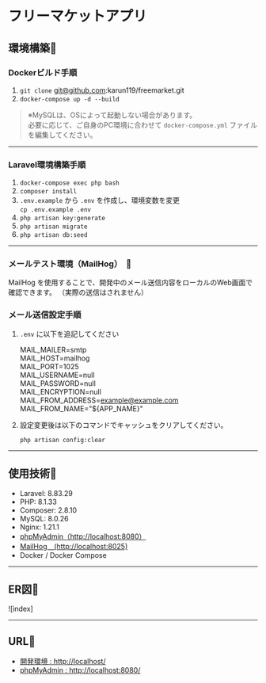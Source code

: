 # フリーマケットアプリ

## 環境構築🔗

### Dockerビルド手順

1. `git clone` git@github.com:karun119/freemarket.git
2. `docker-compose up -d --build`

> ※MySQLは、OSによって起動しない場合があります。  
> 必要に応じて、ご自身のPC環境に合わせて `docker-compose.yml` ファイルを編集してください。

---

### Laravel環境構築手順

1. `docker-compose exec php bash`
2. `composer install`
3. `.env.example` から `.env` を作成し、環境変数を変更  
   `cp .env.example .env`
4. `php artisan key:generate`
5. `php artisan migrate`
6. `php artisan db:seed`

---

### メールテスト環境（MailHog）　📧

MailHog を使用することで、開発中のメール送信内容をローカルのWeb画面で確認できます。
（実際の送信はされません）

### メール送信設定手順
1. `.env` に以下を追記してください

      MAIL_MAILER=smtp  
      MAIL_HOST=mailhog  
      MAIL_PORT=1025  
      MAIL_USERNAME=null  
      MAIL_PASSWORD=null  
      MAIL_ENCRYPTION=null  
      MAIL_FROM_ADDRESS=example@example.com  
      MAIL_FROM_NAME="${APP_NAME}"

2. 設定変更後は以下のコマンドでキャッシュをクリアしてください。

   `php artisan config:clear`

---

## 使用技術🔗

- Laravel: 8.83.29 
- PHP: 8.1.33  
- Composer: 2.8.10  
- MySQL: 8.0.26  
- Nginx: 1.21.1  
- [phpMyAdmin（http://localhost:8080）](http://localhost:8080)
- [MailHog　(http://localhost:8025) ](http://localhost:8025) 
- Docker / Docker Compose

---

## ER図🔗
![index]




---

## URL🔗

- [開発環境 : http://localhost/](http://localhost/)
- [phpMyAdmin : http://localhost:8080/](http://localhost:8080/)
